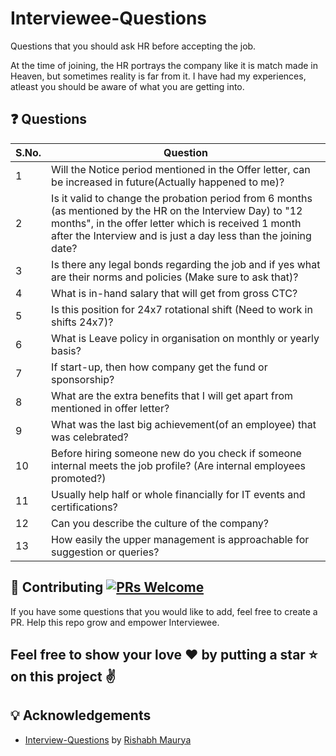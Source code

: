 ﻿# Interviewee-Questions
Questions that you should ask HR before accepting the job.

At the time of joining, the HR portrays the company like it is match made in Heaven, but sometimes reality is far from it. I have had my experiences, atleast you should be aware of what you are getting into.

## :question: Questions

| S.No. |Question |
|---|---|
| 1 | Will the Notice period mentioned in the Offer letter, can be increased in future(Actually happened to me)? |
| 2 | Is it valid to change the probation period from 6 months (as mentioned by the HR on the Interview Day) to "12 months", in the offer letter which is received 1 month after the Interview and is just a day less than the joining date? |
| 3 | Is there any legal bonds regarding the job and if yes what are their norms and policies (Make sure to ask that)? |
| 4 | What is in-hand salary that will get from gross CTC? |
| 5 | Is this position for 24x7 rotational shift (Need to work in shifts 24x7)? |
| 6 | What is Leave policy in organisation on monthly or yearly basis? |
| 7 | If start-up, then how company get the fund or sponsorship? |
| 8 | What are the extra benefits that I will get apart from mentioned in offer letter? |
| 9 | What was the last big achievement(of an employee) that was celebrated? |
| 10 | Before hiring someone new do you check if someone internal meets the job profile? (Are internal employees promoted?)|
| 11 | Usually help half or whole financially for IT events and certifications?|
| 12 | Can you describe the culture of the company?|
| 13 | How easily the upper management is approachable for suggestion or queries?|

## 🤝 Contributing [![PRs Welcome](https://img.shields.io/badge/PRs-welcome-brightgreen.svg?style=flat-square)](http://makeapullrequest.com) 

If you have some questions that you would like to add, feel free to create a PR. Help this repo grow and empower Interviewee.

## Feel free to show your love :heart: by putting a star :star: on this project :v: 

## :bulb: Acknowledgements

* [Interview-Questions](https://github.com/rishabh115/Interview-Questions) by [Rishabh Maurya](https://github.com/rishabh115)
